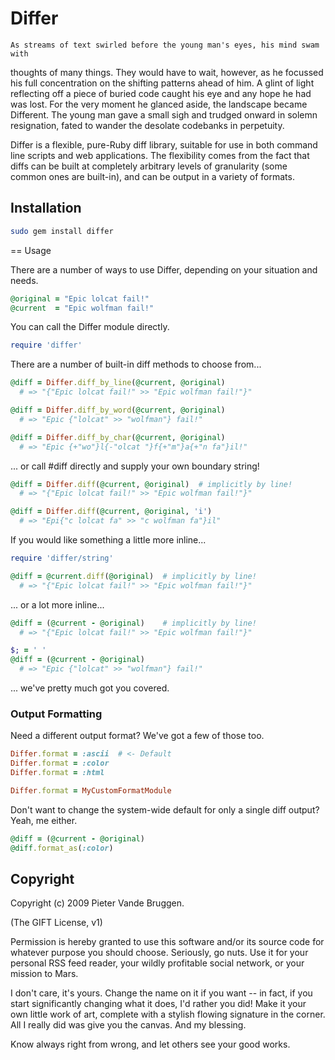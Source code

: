 # Differ

    As streams of text swirled before the young man's eyes, his mind swam with
  thoughts of many things. They would have to wait, however, as he focussed his
  full concentration on the shifting patterns ahead of him. A glint of light
  reflecting off a piece of buried code caught his eye and any hope he had was
  lost. For the very moment he glanced aside, the landscape became Different.
    The young man gave a small sigh and trudged onward in solemn resignation,
  fated to wander the desolate codebanks in perpetuity.

Differ is a flexible, pure-Ruby diff library, suitable for use in both command
line scripts and web applications.  The flexibility comes from the fact that
diffs can be built at completely arbitrary levels of granularity (some common
ones are built-in), and can be output in a variety of formats.

## Installation

```bash
sudo gem install differ
```

== Usage

There are a number of ways to use Differ, depending on your situation and needs.

```ruby
@original = "Epic lolcat fail!"
@current  = "Epic wolfman fail!"
```

You can call the Differ module directly.

```ruby
require 'differ'
```

There are a number of built-in diff methods to choose from...

```ruby
@diff = Differ.diff_by_line(@current, @original)
  # => "{"Epic lolcat fail!" >> "Epic wolfman fail!"}"

@diff = Differ.diff_by_word(@current, @original)
  # => "Epic {"lolcat" >> "wolfman"} fail!"

@diff = Differ.diff_by_char(@current, @original)
  # => "Epic {+"wo"}l{-"olcat "}f{+"m"}a{+"n fa"}il!"
```

... or call #diff directly and supply your own boundary string!

```ruby
@diff = Differ.diff(@current, @original)  # implicitly by line!
  # => "{"Epic lolcat fail!" >> "Epic wolfman fail!"}"

@diff = Differ.diff(@current, @original, 'i')
  # => "Epi{"c lolcat fa" >> "c wolfman fa"}il"
```

If you would like something a little more inline...

```ruby
require 'differ/string'

@diff = @current.diff(@original)  # implicitly by line!
  # => "{"Epic lolcat fail!" >> "Epic wolfman fail!"}"
```

... or a lot more inline...

```ruby
@diff = (@current - @original)    # implicitly by line!
  # => "{"Epic lolcat fail!" >> "Epic wolfman fail!"}"

$; = ' '
@diff = (@current - @original)
  # => "Epic {"lolcat" >> "wolfman"} fail!"
```

... we've pretty much got you covered.

### Output Formatting

Need a different output format?  We've got a few of those too.

```ruby
Differ.format = :ascii  # <- Default
Differ.format = :color
Differ.format = :html

Differ.format = MyCustomFormatModule
```

Don't want to change the system-wide default for only a single diff output?
Yeah, me either.

```ruby
@diff = (@current - @original)
@diff.format_as(:color)
```

## Copyright

Copyright (c) 2009 Pieter Vande Bruggen.

(The GIFT License, v1)

Permission is hereby granted to use this software and/or its source code for
whatever purpose you should choose. Seriously, go nuts. Use it for your personal
RSS feed reader, your wildly profitable social network, or your mission to Mars.

I don't care, it's yours. Change the name on it if you want -- in fact, if you
start significantly changing what it does, I'd rather you did! Make it your own
little work of art, complete with a stylish flowing signature in the corner. All
I really did was give you the canvas.  And my blessing.

  Know always right from wrong, and let others see your good works.
